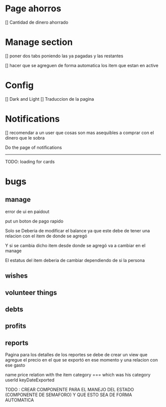 # Page ahorros

[] Cantidad de dinero ahorrado

# Manage section

[] poner dos tabs poniendo las ya pagadas y las restantes

[] hacer que se agreguen de forma automatica los item que estan en active

# Config

[] Dark and Light
[] Traduccion de la pagina

# Notifications

[] recomendar a un user que cosas son mas asequibles a comprar con el dinero que le sobra

Do the page of notifications

---

TODO: loading for cards

# bugs

## manage

error de ui en paidout 

put un boton de pago rapido 

Solo se Deberia de modificar el balance ya que este debe de tener una relacion con el item de donde se agregó 

Y si se cambia dicho item desde donde se agregó va a cambiar en el manage 

El estatus del item deberia de cambiar dependiendo de si la persona 

## wishes

## volunteer things

## debts

## profits

## reports
Pagina para los detalles de los reportes
se debe de crear un view que agregue el precio en el que se exportó en ese momento y una relacion con ese gasto

name 
price 
relation with the item 
category === which was his category
userId
keyDateExported

TODO : CREAR COMPONENTE PARA EL MANEJO DEL ESTADO (COMPONENTE DE SEMAFORO) Y QUE ESTO SEA DE FORMA AUTOMATICA 

